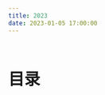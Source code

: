 ```yaml
---
title: 2023
date: 2023-01-05 17:00:00
---
```


<br><p style="font-size: 32px; font-weight: bold;">目录</p>

<!-- @import "[TOC]" {cmd="toc" depthFrom=2 depthTo=5 orderedList=false} -->

<br>


